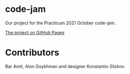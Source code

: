 # code-jam

Our project for the Practicum 2021 October code-jam.

[The project on GitHub Pages](https://bar-amit.github.io/code-jam/)

# Contributors

Bar Amit, Alon Goykhman and designer Konstantin Slizkov.

